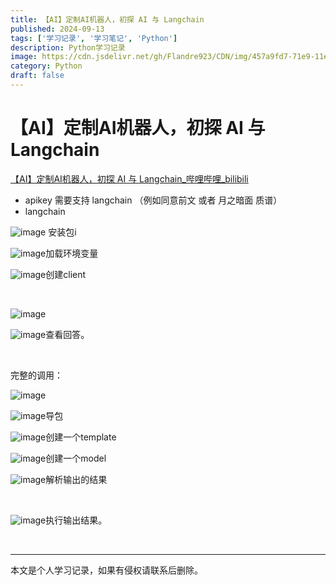 ```yaml
---
title: 【AI】定制AI机器人，初探 AI 与 Langchain
published: 2024-09-13
tags: ['学习记录', '学习笔记', 'Python']
description: Python学习记录
image: https://cdn.jsdelivr.net/gh/Flandre923/CDN/img/457a9fd7-71e9-11ef-a34f-ba1ea485754b.png
category: Python
draft: false
---
```



# 【AI】定制AI机器人，初探 AI 与 Langchain

[【AI】定制AI机器人，初探 AI 与 Langchain_哔哩哔哩_bilibili](https://www.bilibili.com/video/BV1Hz421b7ag/?spm_id_from=333.999.0.0&vd_source=f5ab73e8b88cb4cb94d904126cdfeb27)

* apikey 需要支持 langchain  （例如同意前文 或者 月之暗面 质谱）
* langchain

​![image](https://cdn.jsdelivr.net/gh/Flandre923/CDN/img/4728f69f-71e9-11ef-88da-ba1ea485754b.png) 安装包i

​![image](https://cdn.jsdelivr.net/gh/Flandre923/CDN/img/48194c71-71e9-11ef-88ca-ba1ea485754b.png)加载环境变量

​![image](https://cdn.jsdelivr.net/gh/Flandre923/CDN/img/48d366d0-71e9-11ef-9567-ba1ea485754b.png)创建client

‍

​![image](https://cdn.jsdelivr.net/gh/Flandre923/CDN/img/4988c30f-71e9-11ef-a2c2-ba1ea485754b.png)​

​![image](https://cdn.jsdelivr.net/gh/Flandre923/CDN/img/4a8b7483-71e9-11ef-afef-ba1ea485754b.png)查看回答。

‍

完整的调用：

​![image](https://cdn.jsdelivr.net/gh/Flandre923/CDN/img/4b925aec-71e9-11ef-a65b-ba1ea485754b.png)​

​![image](https://cdn.jsdelivr.net/gh/Flandre923/CDN/img/4cc4a02c-71e9-11ef-b964-ba1ea485754b.png)导包

​![image](https://cdn.jsdelivr.net/gh/Flandre923/CDN/img/4d6d3650-71e9-11ef-aa69-ba1ea485754b.png)创建一个template

​![image](https://cdn.jsdelivr.net/gh/Flandre923/CDN/img/4e9d301f-71e9-11ef-b6a1-ba1ea485754b.png)创建一个model

​![image](https://cdn.jsdelivr.net/gh/Flandre923/CDN/img/4f5b6bf1-71e9-11ef-9be6-ba1ea485754b.png)解析输出的结果

‍

​![image](https://cdn.jsdelivr.net/gh/Flandre923/CDN/img/503c1371-71e9-11ef-ba97-ba1ea485754b.png)执行输出结果。

‍

---
本文是个人学习记录，如果有侵权请联系后删除。
